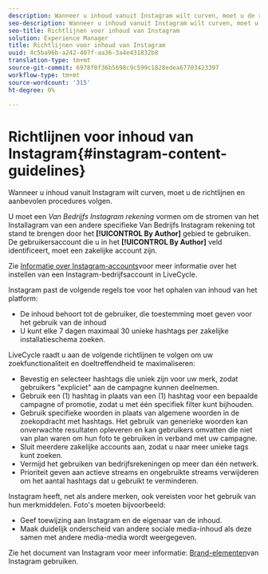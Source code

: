 ```yaml
---
description: Wanneer u inhoud vanuit Instagram wilt curven, moet u de richtlijnen en aanbevolen procedures volgen.
seo-description: Wanneer u inhoud vanuit Instagram wilt curven, moet u de richtlijnen en aanbevolen procedures volgen.
seo-title: Richtlijnen voor inhoud van Instagram
solution: Experience Manager
title: Richtlijnen voor inhoud van Instagram
uuid: 4c5ba96b-a242-407f-aa36-3a4e431832b8
translation-type: tm+mt
source-git-commit: 6978f0f36b5698c9c599c1828edea67703423397
workflow-type: tm+mt
source-wordcount: '315'
ht-degree: 0%

---
```



# Richtlijnen voor inhoud van Instagram{#instagram-content-guidelines}

Wanneer u inhoud vanuit Instagram wilt curven, moet u de richtlijnen en aanbevolen procedures volgen.

U moet een *Van Bedrijfs Instagram rekening* vormen om de stromen van het Installagram van een andere specifieke Van Bedrijfs Instagram rekening tot stand te brengen door het **[!UICONTROL By Author]** gebied te gebruiken. De gebruikersaccount die u in het **[!UICONTROL By Author]** veld identificeert, moet een zakelijke account zijn.

Zie [Informatie over Instagram-accounts](../c-users-creating-accounts-with-studio-access/t-configure-social-accout-instagram/c-about-instagram-accounts.md#c_about_instagram_accounts)voor meer informatie over het instellen van een Instagram-bedrijfsaccount in LiveCycle.

Instagram past de volgende regels toe voor het ophalen van inhoud van het platform:

* De inhoud behoort tot de gebruiker, die toestemming moet geven voor het gebruik van de inhoud
* U kunt elke 7 dagen maximaal 30 unieke hashtags per zakelijke installatieschema zoeken.

LiveCycle raadt u aan de volgende richtlijnen te volgen om uw zoekfunctionaliteit en doeltreffendheid te maximaliseren:

* Bevestig en selecteer hashtags die uniek zijn voor uw merk, zodat gebruikers &quot;expliciet&quot; aan de campagne kunnen deelnemen.
* Gebruik een (1) hashtag in plaats van een (1) hashtag voor een bepaalde campagne of promotie, zodat u met één specifiek filter kunt bijhouden.
* Gebruik specifieke woorden in plaats van algemene woorden in de zoekopdracht met hashtags. Het gebruik van generieke woorden kan onverwachte resultaten opleveren en kan gebruikers omvatten die niet van plan waren om hun foto te gebruiken in verband met uw campagne.
* Sluit meerdere zakelijke accounts aan, zodat u naar meer unieke tags kunt zoeken.
* Vermijd het gebruiken van bedrijfsrekeningen op meer dan één netwerk.
* Prioriteit geven aan actieve streams en ongebruikte streams verwijderen om het aantal hashtags dat u gebruikt te verminderen.

Instagram heeft, net als andere merken, ook vereisten voor het gebruik van hun merkmiddelen. Foto&#39;s moeten bijvoorbeeld:

* Geef toewijzing aan Instagram en de eigenaar van de inhoud.
* Maak duidelijk onderscheid van andere sociale media-inhoud als deze samen met andere media-media wordt weergegeven.

Zie het document van Instagram voor meer informatie: [Brand-elementen](https://help.instagram.com/304689166306603)van Instagram gebruiken.
